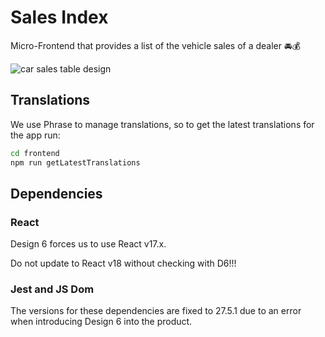 # Sales Index

Micro-Frontend that provides a list of the vehicle sales of a dealer 🚘💰

![car sales table design](docs/sales-index-design.png)

## Translations

We use Phrase to manage translations, so to get the latest translations for the app run:

```bash
cd frontend
npm run getLatestTranslations
```

## Dependencies

### React

Design 6 forces us to use React v17.x.

Do not update to React v18 without checking with D6!!!

### Jest and JS Dom

The versions for these dependencies are fixed to 27.5.1 due to an error when introducing Design 6 into the product.
